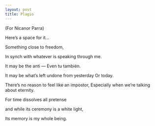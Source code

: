 ```yaml
---
layout: post
title: Plagio
---
```


(For Nicanor Parra)

Here’s a space for it...

Something close to freedom,

In synch with whatever is speaking through me.

It may be the anti —
Even tu también.

It may be what’s left undone from yesterday
Or today.

There’s no reason to feel like an impostor,
Especially when we’re talking about eternity.

For time dissolves all pretense

and while its ceremony is a white light,

Its memory is my whole being.
